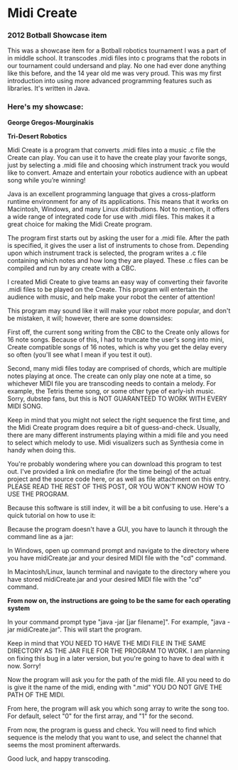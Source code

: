 # Midi Create
### 2012 Botball Showcase item
This was a showcase item for a Botball robotics tournament I was a part of in middle school. It transcodes .midi files into c programs that the robots in our tournament could undersand and play. No one had ever done anything like this before, and the 14 year old me was very proud. This was my first introduction into using more advanced programming features such as libraries. It's written in Java.

### Here's my showcase:
**George Gregos-Mourginakis**

**Tri-Desert Robotics**

Midi Create is a program that converts .midi files into a music .c file the Create can play. You can use it to have the create play your favorite songs, just by selecting a .midi file and choosing which instrument track you would like to convert. Amaze and entertain your robotics audience with an upbeat song while you’re winning!

Java is an excellent programming language that gives a cross-platform runtime environment for any of its applications. This means that it works on Macintosh, Windows, and many Linux distributions. Not to mention, it offers a wide range of integrated code for use with .midi files. This makes it a great choice for making the Midi Create program.

The program first starts out by asking the user for a .midi file. After the path is specified, it gives the user a list of instruments to chose from. Depending upon which instrument track is selected, the program writes a .c file containing which notes and how long they are played. These .c files can be compiled and run by any create with a CBC.

I created Midi Create to give teams an easy way of converting their favorite .midi files to be played on the Create. This program will entertain the audience with music, and help make your robot the center of attention!

This program may sound like it will make your robot more popular, and don't be mistaken, it will; however, there are some downsides:

First off, the current song writing from the CBC to the Create only allows for 16 note songs. Because of this, I had to truncate the user's song into mini, Create compatible songs of 16 notes, which is why you get the delay every so often (you'll see what I mean if you test it out).

Second, many midi files today are comprised of chords, which are multiple notes playing at once. The create can only play one note at a time, so whichever MIDI file you are transcoding needs to contain a melody. For example, the Tetris theme song, or some other type of early-ish music. Sorry, dubstep fans, but this is NOT GUARANTEED TO WORK WITH EVERY MIDI SONG.

Keep in mind that you might not select the right sequence the first time, and the Midi Create program does require a bit of guess-and-check. Usually, there are many different instruments playing within a midi file and you need to select which melody to use. Midi visualizers such as Synthesia come in handy when doing this.

You're probably wondering where you can download this program to test out. I've provided a link on mediafire (for the time being) of the actual project and the source code here, or as well as file attachment on this entry. PLEASE READ THE REST OF THIS POST, OR YOU WON'T KNOW HOW TO USE THE PROGRAM.

Because this software is still indev, it will be a bit confusing to use. Here's a quick tutorial on how to use it:

Because the program doesn't have a GUI, you have to launch it through the command line as a jar:

In Windows, open up command prompt and navigate to the directory where you have midiCreate.jar and your desired MIDI file with the "cd" command.

In Macintosh/Linux, launch terminal and navigate to the directory where you have stored midiCreate.jar and your desired MIDI file with the "cd" command.

****From now on, the instructions are going to be the same for each operating system****

In your command prompt type "java -jar [jar filename]". For example, "java -jar midiCreate.jar". This will start the program.

Keep in mind that YOU NEED TO HAVE THE MIDI FILE IN THE SAME DIRECTORY AS THE JAR FILE FOR THE PROGRAM TO WORK. I am planning on fixing this bug in a later version, but you're going to have to deal with it now. Sorry!

Now the program will ask you for the path of the midi file. All you need to do is give it the name of the midi, ending with ".mid" YOU DO NOT GIVE THE PATH OF THE MIDI.

From here, the program will ask you which song array to write the song too. For default, select "0" for the first array, and "1" for the second.

From now, the program is guess and check. You will need to find which sequence is the melody that you want to use, and select the channel that seems the most prominent afterwards.

Good luck, and happy transcoding.